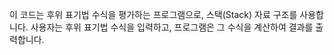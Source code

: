 이 코드는 후위 표기법 수식을 평가하는 프로그램으로, 스택(Stack) 자료 구조를 사용합니다. 사용자는 후위 표기법 수식을 입력하고, 프로그램은 그 수식을 계산하여 결과를 출력합니다.
